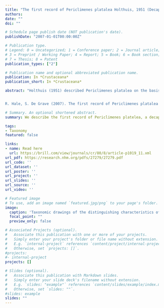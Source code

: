 ```yaml
---
title: "The first record of Periclimenes platalea Holthuis, 1951 (Decapoda, Pontoniinae) in the western Atlantic"
authors:
date: ""
doi: ""

# Schedule page publish date (NOT publication's date).
publishDate: "2007-01-01T00:00:00Z"

# Publication type.
# Legend: 0 = Uncategorized; 1 = Conference paper; 2 = Journal article;
# 3 = Preprint / Working Paper; 4 = Report; 5 = Book; 6 = Book section;
# 7 = Thesis; 8 = Patent
publication_types: ["2"]

# Publication name and optional abbreviated publication name.
publication: In *Crustaceana*
publication_short: In *Crustaceana*

abstract: "Holthuis (1951) described Periclimenes platalea on the basis of specimens from São Vicente (Cape Verde Islands) and off French Guinea (present day Guinea). Since then the  species  has  only  been  recorded  from  São  Tiago  (Cape  Verde Islands) by Wirtz & d’Udekem d’Acoz (2001) and from São Tomé Island in the  Gulf of Guinea (Wirtz, 2003). Although no host association was recorded in the original description (Holthuis, 1951), Wirtz & d’Udekem d’Acoz (2001) record P. platalea from Antipathes spp. (Cnidaria, Antipatharia) and Leptogorgia gaini Stiasny, 1940 (Cnidaria, Gorgonacea), whilst Wirtz (2003) records the species from Leptogorgia sp. During  fieldwork  in  Tobago  in  2003,  2  male  (post-orbital  carapace  length1.3-1.5  mm)  and  5  female  (pocl  1.0-1.5  mm)  specimens  were  collected  by S. De Grave, representing the first record of this species from the western Atlantic. Specimens were collected from the hydroid, Gymnangium longicauda (Nutting,1900), encrusted with Parazoanthus tunicans Duerden, 1900 from the western side of Big Rock, Man of War Bay, NE side of Tobago (11◦19.344′N60◦33.484′W) on the 19th September 2003 at a depth of 15 m. The material has been deposited in the collections of the Oxford University Museum of Natural History (OUMNH-ZC2004-19-002).


R. Hale, S. De Grave (2007). The first record of Periclimenes platalea Holthuis, 1951 (Decapoda, Pontoniinae) in the western Atlantic. Crustaceana – International Journal of Crustacean Research, 80 (8), 1019-1021."

# Summary. An optional shortened abstract.
summary: We describe the first record of Periclimenes platelea, a decapod shrimp, from the western Atlantic with taxonomic drawings of the distinguishing characteristics.

tags:
- Taxonomy
featured: false

links:
- name: Read here
  url: https://brill.com/view/journals/cr/80/8/article-p1019_11.xml
url_pdf: https://research.nhm.org/pdfs/27279/27279.pdf
url_code: ''
url_dataset: ''
url_poster: ''
url_project: ''
url_slides: ''
url_source: ''
url_video: ''

# Featured image
# To use, add an image named `featured.jpg/png` to your page's folder. 
image:
  caption: 'Taxonomic drawings of the distinguishing characteristics of the decapod shrimp Periclimenes platelea.'
  focal_point: ""
  preview_only: false

# Associated Projects (optional).
#   Associate this publication with one or more of your projects.
#   Simply enter your project's folder or file name without extension.
#   E.g. `internal-project` references `content/project/internal-project/index.md`.
#   Otherwise, set `projects: []`.
#projects:
#- internal-project
projects: []

# Slides (optional).
#   Associate this publication with Markdown slides.
#   Simply enter your slide deck's filename without extension.
#   E.g. `slides: "example"` references `content/slides/example/index.md`.
#   Otherwise, set `slides: ""`.
#slides: example
slides: ""
---
```

